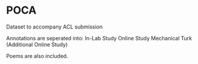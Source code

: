 # POCA
Dataset to accompany ACL submission

Annotations are seperated into:
  In-Lab Study
  Online Study
  Mechanical Turk (Additional Online Study) 
 
Poems are also included.
